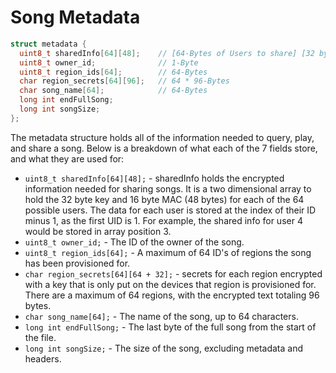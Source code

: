 # Song Metadata

```c
struct metadata {
  uint8_t sharedInfo[64][48];    // [64-Bytes of Users to share] [32 byte key + 16 byte MAC]
  uint8_t owner_id;              // 1-Byte
  uint8_t region_ids[64];        // 64-Bytes
  char region_secrets[64][96];   // 64 * 96-Bytes
  char song_name[64];            // 64-Bytes
  long int endFullSong;
  long int songSize;
};
```

The metadata structure holds all of the information needed to query, play, and share a song. Below is a breakdown of what each of the 7 fields store, and what they are used for:

- ```uint8_t sharedInfo[64][48];``` - sharedInfo holds the encrypted information needed for sharing songs. It is a two dimensional array to hold the 32 byte key and 16 byte MAC (48 bytes) for each of the 64 possible users. The data for each user is stored at the index of their ID minus 1, as the first UID is 1. For example, the shared info for user 4 would be stored in array position 3.
- ```uint8_t owner_id;``` - The ID of the owner of the song.
- ```uint8_t region_ids[64];``` - A maximum of 64 ID's of regions the song has been provisioned for.
- ```char region_secrets[64][64 + 32];``` - secrets for each region encrypted with a key that is only put on the devices that region is provisioned for. There are a maximum of 64 regions, with the encrypted text totaling 96 bytes.
- ```char song_name[64];``` - The name of the song, up to 64 characters.
- ```long int endFullSong;``` - The last byte of the full song from the start of the file.
- ```long int songSize;``` - The size of the song, excluding metadata and headers.